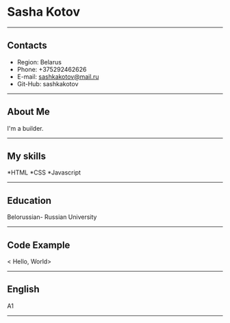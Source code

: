   # Sasha Kotov
***
  ## Contacts
* Region: Belarus
* Phone: +375292462626
* E-mail: sashkakotov@mail.ru
* Git-Hub: sashkakotov
***
  ## About Me
  I'm a builder.
***
  ## My skills
  *HTML
  *CSS
  *Javascript
***
  ## Education
  Belorussian- Russian University
  ***
  ## Code Example
  < Hello, World>
***
  ## English
  A1
***
  
